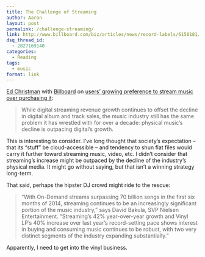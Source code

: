 ```yaml
---
title: The Challenge of Streaming
author: Aaron
layout: post
permalink: /challenge-streaming/
link: http://www.billboard.com/biz/articles/news/record-labels/6150181/soundscan-mid-year-albums-down-stream-equivalents-nearly
dsq_thread_id:
  - 2827169140
categories:
  - Reading
tags:
  - music
format: link
---
```

[Ed Christman][1] with [Billboard][2] on [users&#8217; growing preference to stream music over purchasing it][3]:

> While digital streaming revenue growth continues to offset the decline in digital album and track sales, the music industry still has the same problem it has wrestled with for over a decade: physical music&#8217;s decline is outpacing digital&#8217;s growth.

This is interesting to consider. I&#8217;ve long thought that society&#8217;s expectation – that its &#8220;stuff&#8221; be cloud-accessible – and tendency to shun flat files would carry it further toward streaming music, video, etc. I didn&#8217;t consider that streaming&#8217;s increase might be outpaced by the decline of the industry&#8217;s physical media. It might go without saying, but that isn&#8217;t a winning strategy long-term.

That said, perhaps the hipster DJ crowd might ride to the rescue:

> &#8220;With On-Demand streams surpassing 70 billion songs in the first six months of 2014, streaming continues to be an increasingly significant portion of the music industry,&#8221; says David Bakula, SVP Nielsen Entertainment. &#8220;Streaming&#8217;s 42% year-over-year growth and Vinyl LP&#8217;s 40% increase over last year&#8217;s record-setting pace shows interest in buying and consuming music continues to be robust, with two very distinct segments of the industry expanding substantially.&#8221;

Apparently, I need to get into the vinyl business.

 [1]: http://www.billboard.com/author/6262 "Ed Christman"
 [2]: http://www.billboard.com/ "Billboard"
 [3]: http://www.billboard.com/biz/articles/news/record-labels/6150181/soundscan-mid-year-albums-down-stream-equivalents-nearly "SoundScan Mid-Year: Albums Down, Stream Equivalents Nearly Double, Vinyl Continues Gain"

